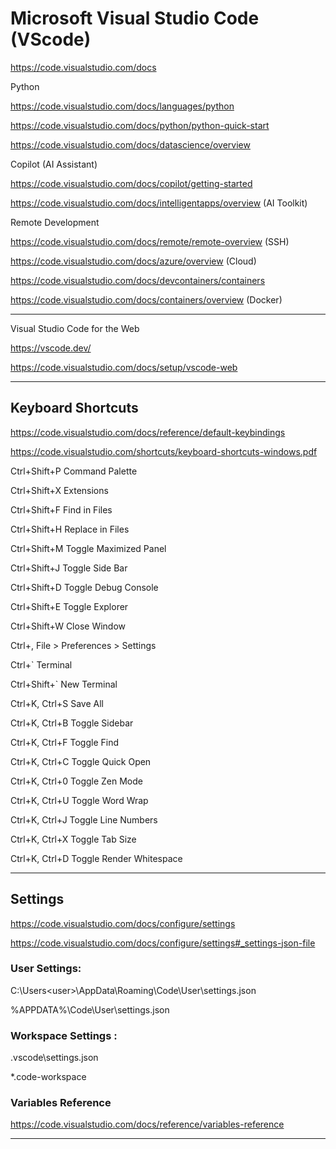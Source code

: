 # Microsoft Visual Studio Code (VScode)

https://code.visualstudio.com/docs

Python

https://code.visualstudio.com/docs/languages/python

https://code.visualstudio.com/docs/python/python-quick-start

https://code.visualstudio.com/docs/datascience/overview

Copilot (AI Assistant)

https://code.visualstudio.com/docs/copilot/getting-started

https://code.visualstudio.com/docs/intelligentapps/overview (AI Toolkit)

Remote Development

https://code.visualstudio.com/docs/remote/remote-overview (SSH)

https://code.visualstudio.com/docs/azure/overview (Cloud)

https://code.visualstudio.com/docs/devcontainers/containers

https://code.visualstudio.com/docs/containers/overview (Docker)

---

Visual Studio Code for the Web

https://vscode.dev/

https://code.visualstudio.com/docs/setup/vscode-web

---

## Keyboard Shortcuts

https://code.visualstudio.com/docs/reference/default-keybindings

https://code.visualstudio.com/shortcuts/keyboard-shortcuts-windows.pdf

Ctrl+Shift+P            Command Palette

Ctrl+Shift+X            Extensions

Ctrl+Shift+F            Find in Files

Ctrl+Shift+H            Replace in Files

Ctrl+Shift+M            Toggle Maximized Panel

Ctrl+Shift+J            Toggle Side Bar

Ctrl+Shift+D            Toggle Debug Console

Ctrl+Shift+E            Toggle Explorer

Ctrl+Shift+W            Close Window

Ctrl+,                  File > Preferences > Settings

Ctrl+`                  Terminal

Ctrl+Shift+`            New Terminal

Ctrl+K, Ctrl+S          Save All

Ctrl+K, Ctrl+B          Toggle Sidebar

Ctrl+K, Ctrl+F          Toggle Find

Ctrl+K, Ctrl+C          Toggle Quick Open

Ctrl+K, Ctrl+0          Toggle Zen Mode

Ctrl+K, Ctrl+U          Toggle Word Wrap

Ctrl+K, Ctrl+J          Toggle Line Numbers

Ctrl+K, Ctrl+X          Toggle Tab Size

Ctrl+K, Ctrl+D          Toggle Render Whitespace

---

## Settings

https://code.visualstudio.com/docs/configure/settings

https://code.visualstudio.com/docs/configure/settings#_settings-json-file

### User Settings:  

C:\Users\<user>\AppData\Roaming\Code\User\settings.json  

%APPDATA%\Code\User\settings.json


### Workspace Settings :  

.vscode\settings.json  

*.code-workspace  


### Variables Reference  

https://code.visualstudio.com/docs/reference/variables-reference  

---

